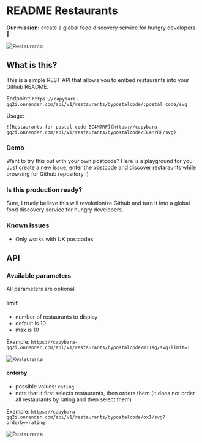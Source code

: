 # README Restaurants

**Our mission:** create a global food discovery service for hungry developers 🍕

![Restauranta](https://capybara-gq2i.onrender.com/api/v1/restaurants/bypostalcode/EC4M7RF/svg)

## What is this?

This is a simple REST API that allows you to embed restaurants into your Github README.

Endpoint: `https://capybara-gq2i.onrender.com/api/v1/restaurants/bypostalcode/:postal_code/svg`

Usage:

```
![Restaurants for postal code EC4M7RF](https://capybara-gq2i.onrender.com/api/v1/restaurants/bypostalcode/EC4M7RF/svg)
```

### Demo

Want to try this out with your own postcode? Here is a playground for you: [Just create a new issue](https://github.com/geniegeist/capybara/issues/new/choose), enter the postcode and discover restaraunts while browsing for Github repository :)

### Is this production ready?

Sure, I truely believe this will revolutionize Github and turn it into a global food discovery service for hungry developers.

### Known issues

- Only works with UK postcodes

## API

### Available parameters

All parameters are optional.

#### limit

- number of restaurants to display
- default is 10
- max is 10

Example: `https://capybara-gq2i.onrender.com/api/v1/restaurants/bypostalcode/m11ag/svg?limit=1`

![Restauranta](https://capybara-gq2i.onrender.com/api/v1/restaurants/bypostalcode/m11ag/svg?limit=1)

#### orderby

- possible values: `rating`
- note that it first selects restaurants, then orders them (it does not order all restaurants by rating and then select them)

Example: `https://capybara-gq2i.onrender.com/api/v1/restaurants/bypostalcode/ox1/svg?orderby=rating`

![Restauranta](https://capybara-gq2i.onrender.com/api/v1/restaurants/bypostalcode/ox1/svg?orderby=rating&limit=3)
